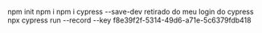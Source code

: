 npm init
npm i
npm i cypress --save-dev
retirado do meu login do cypress npx cypress run --record --key f8e39f2f-5314-49d6-a71e-5c6379fdb418